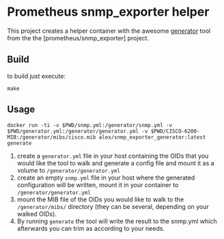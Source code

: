 

Prometheus snmp_exporter helper
===============================

This project creates a helper container with the awesome [generator](https://github.com/prometheus/snmp_exporter/blob/master/generator/README.md) tool from the the [prometheus/snmp_exporter] project. 


## Build

to build just execute: 
```
make
```


## Usage

```
docker run -ti -v $PWD/snmp.yml:/generator/snmp.yml -v $PWD/generator.yml:/generator/generator.yml -v $PWD/CISCO-6200-MIB:/generator/mibs/cisco.mib alex/snmp_exporter_generator:latest  generate
```

1. create a `generator.yml` file in your host containing the OIDs that you would like the tool to walk and generate a config file and mount it as a volume to `/generator/generator.yml`
2. create an empty `snmp.yml` file in your host where the generated configuration will be written, mount it in your container to `/generator/generator.yml`
3. mount the MIB file of the OIDs you would like to walk to the `/generator/mibs/` directory (they can be several, depending on your walked OIDs).
4. By running `generate` the tool will write the result to the snmp.yml which afterwards you can trim as according to your needs.




